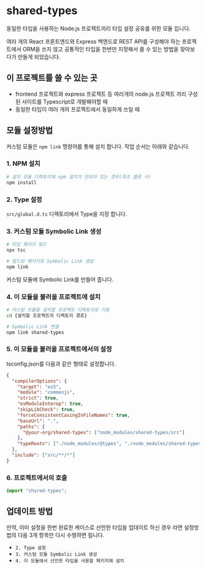 # shared-types

동일한 타입을 사용하는 Node.js 프로젝트끼리 타입 설정 공유를 위한 모듈 입니다.

여러 개의 React 프론트엔드와 Express 백엔드로 REST API를 구성해야 하는 프로젝트에서 ORM을 쓰지 않고 공통적인 타입을 한번만 지정해서 쓸 수 있는 방법을 찾아보다가 만들게 되었습니다.

## 이 프로젝트를 쓸 수 있는 곳

- frontend 프로젝트와 express 프로젝트 등 여러개의 node.js 프로젝트 끼리 구성된 사이트를 Typescript로 개발해야할 때
- 동일한 타입이 여러 개의 프로젝트에서 동일하게 쓰일 때

## 모듈 설정방법

커스텀 모듈은 `npm link` 명령어를 통해 설치 합니다.
작업 순서는 아래와 같습니다.

### 1. NPM 설치

```bash
# 설치 모듈 디렉토리에 npm 설치가 안되어 있는 경우(최초 클론 시)
npm install
```

### 2. Type 설정

`src/global.d.ts` 디렉토리에서 Type을 지정 합니다.

### 3. 커스텀 모듈 Symbolic Link 생성

```bash
# 타입 패키지 빌드
npx tsc

# 빌드된 패키지로 Symbolic Link 생성
npm link
```

커스텀 모듈에 Symbolic Link를 만들어 줍니다.

### 4. 이 모듈을 불러올 프로젝트에 설치

```bash
# 커스텀 모듈을 설치할 프로젝트 디렉토리로 이동
cd {설치할 프로젝트의 디렉토리 경로}
```

```bash
# Symbolic Link 연결
npm link shared-types
```

### 5. 이 모듈을 불러올 프로젝트에서의 설정

tsconfig.json를 다음과 같은 형태로 설정합니다.

```json
{
  "compilerOptions": {
    "target": "es5",
    "module": "commonjs",
    "strict": true,
    "esModuleInterop": true,
    "skipLibCheck": true,
    "forceConsistentCasingInFileNames": true,
    "baseUrl": ".",
    "paths": {
      "@your-org/shared-types": ["node_modules/shared-types/src"]
    },
    "typeRoots": ["./node_modules/@types", "./node_modules/shared-types"]
  },
  "include": ["src/**/*"]
}
```

### 6. 프로젝트에서의 호출

```ts
import "shared-types";
```

## 업데이트 방법

만약, 이미 설정을 한번 완료한 케이스로 선언한 타입을 업데이트 하신 경우 라면 설정방법의 다음 3개 항목만 다시 수행하면 됩니다.

- `2. Type 설정`
- `3. 커스텀 모듈 Symbolic Link 생성`
- `4. 이 모듈에서 선언한 타입을 사용할 패키지에 설치`
